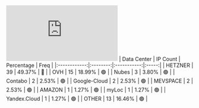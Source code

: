 ![Diagramm](https://github.com/obajay/StateSync-snapshots/blob/main/Projects/Jackal/1/README.md)
| Data Center | IP Count | Percentage | Freq |
|:------------:|:--------:|:-----------:|:-----:|
| HETZNER | 39 | 49.37% | 🔴 |
| OVH | 15 | 18.99% | 🟢 |
| Nubes | 3 | 3.80% | 🟢 |
| Contabo | 2 | 2.53% | 🟢 |
| Google-Cloud | 2 | 2.53% | 🟢 |
| MEVSPACE | 2 | 2.53% | 🟢 |
| AMAZON | 1 | 1.27% | 🟢 |
| myLoc | 1 | 1.27% | 🟢 |
| Yandex.Cloud | 1 | 1.27% | 🟢 |
| OTHER | 13 | 16.46% | 🟢 |